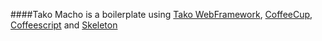 ####Tako Macho is a boilerplate using [Tako WebFramework](https://github.com/mikeal/tako), [CoffeeCup](http://github.com/gradus/CoffeeCup), [Coffeescript](http://coffeescript.org) and [Skeleton](http://www.getskeleton.com/)
